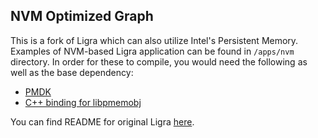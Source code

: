 NVM Optimized Graph
-------

This is a fork of Ligra which can also utilize Intel's Persistent Memory.
Examples of NVM-based Ligra application can be found in `/apps/nvm` directory.
In order for these to compile, you would need the following as well as
the base dependency:

- [PMDK](https://github.com/pmem/pmdk)
- [C++ binding for libpmemobj](https://github.com/pmem/libpmemobj-cpp)

You can find README for original Ligra [here](./README_old.md).

